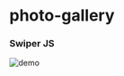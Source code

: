 # photo-gallery

### Swiper JS


![demo](https://user-images.githubusercontent.com/105067715/208204355-0d199d8d-e277-4407-bfa5-3fbcac2dea90.gif)
